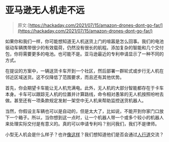 # 亚马逊无人机走不远

> 原文:[https://hackaday.com/2021/07/15/amazon-drones-dont-go-far/](https://hackaday.com/2021/07/15/amazon-drones-dont-go-far/)

如果你和我们一样，你可能想知道无人机送货上门的喧嚣是怎么回事。我们的电池驱动车辆携带很少的有效载荷，仍然没有很长的航程。添加复杂的智能和几个交付包，你将需要更多的电池。也可能不是。亚马逊最近的专利申请显示了一种不同的方式。

在提议的方案中，一辆送货卡车开到一个社区，然后部署一群轮式或步行无人机在邻近区域送货。这不仅降低了范围要求，而且还有其他优势。

首先，你会期望卡车能让无人机充满电。此外，无人机的大部分智能都存在于卡车本身。卡车可以跟踪无人机的位置并计算路线，命令相对愚笨的无人机按照吩咐去做。甚至还有一项条款规定发射一架空中无人机来帮助监控送货机器人。

当然，你假设主车辆也可以是自动的，但是太大了，比如说，不能开到你家门口放下一个箱子。所以，当你想到这一点时，让一个机器人带一个或多个较小的机器人来处理实际交付是有意义的。真的可以申请专利吗？别问我们，我们不是律师。

小型无人机会是什么样子？也许[像这样](https://hackaday.com/2019/02/11/automate-the-freight-amazon-tackles-the-last-mile-problem/)？我们想知道他们是否会通过[人行道](https://hackaday.com/2020/11/30/amazon-sidewalk-should-you-be-co-opted-into-a-private-neighbourhood-lora-network/)交流？
